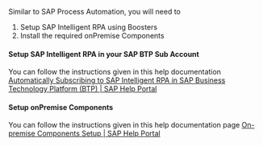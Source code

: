 Similar to SAP Process Automation, you will need to 

1. Setup SAP Intelligent RPA using Boosters
2. Install the required onPremise Components

#### Setup SAP Intelligent RPA in your SAP BTP Sub Account

You can follow the instructions given in this help documentation [Automatically Subscribing to SAP Intelligent RPA in SAP Business Technology Platform (BTP) | SAP Help Portal](https://help.sap.com/docs/IRPA/6b9c8e86a0be43539b670de962834562/17bda7e650b847679c3f8c2c11ada29e.html?locale=en-US) 

#### Setup onPremise Components 
You can follow the instructions given in this help documentation page [On-premise Components Setup | SAP Help Portal](https://help.sap.com/docs/IRPA/6b9c8e86a0be43539b670de962834562/b7cbc1d6a6e34db18de8ac89542fa39b.html?locale=en-US)



